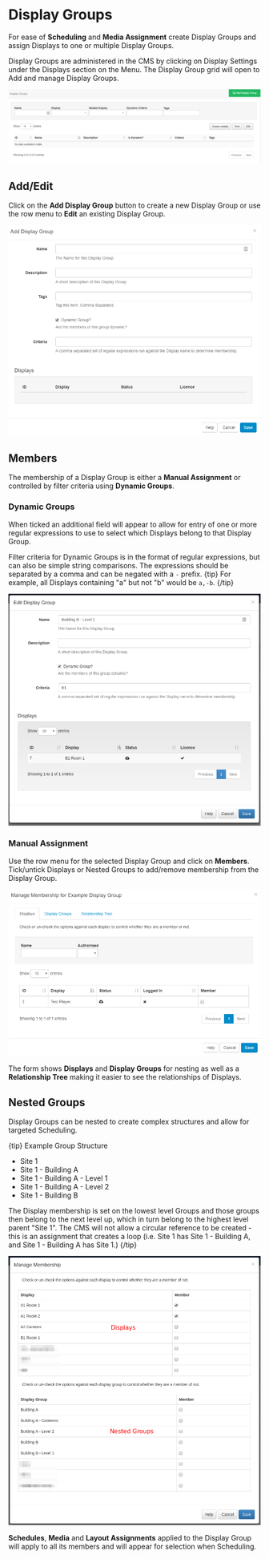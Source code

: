 <!--toc=displays-->
# Display Groups

For ease of **Scheduling** and **Media Assignment** create Display Groups and assign Displays to one or multiple Display Groups. 

Display Groups are administered in the CMS by clicking on Display Settings under the Displays section on the Menu. The Display Group grid will open to Add and manage Display Groups.

![Display Groups Grid](img/displays_groups_grid.png)

## Add/Edit 

Click on the **Add Display Group** button to create a new Display Group or use the row menu to **Edit** an existing Display Group.

![Display Groups Add](img/displays_groups_add.png)

## Members

The membership of a Display Group is either a **Manual Assignment** or controlled by filter criteria using **Dynamic Groups**. 

### Dynamic Groups

When ticked an additional field will appear to allow for entry of one or more regular expressions to use to select which Displays belong to that Display Group.

Filter criteria for Dynamic Groups is in the format of regular expressions, but can also be simple string comparisons. The expressions should be separated by a comma and can be negated with a `-` prefix.
{tip}
For example, all Displays containing "a" but not "b" would be `a,-b`.
{/tip}



![Display Group Dynamic Criteria](img/displays_group_dynamic.png)

### Manual Assignment

Use the row menu for the selected Display Group and click on **Members**. Tick/untick Displays or Nested Groups to add/remove membership from the Display Group.

![Display Group Memberships](img/displays_groups_memberships.png)

The form shows **Displays** and **Display Groups** for nesting as well as a **Relationship Tree** making it easier to see the relationships of Displays.

## Nested Groups

Display Groups can be nested to create complex structures and allow for targeted Scheduling.

{tip}
Example Group Structure

- Site 1
- Site 1 - Building A
- Site 1 - Building A - Level 1
- Site 1 - Building A - Level 2
- Site 1 - Building B

The Display membership is set on the lowest level Groups and those groups then belong to the next level up, which in turn belong to the highest level parent "Site 1".
The CMS will not allow a circular reference to be created - this is an assignment that creates a loop (i.e. Site 1 has Site 1 - Building A, and Site 1 - Building A has Site 1.)
{/tip}

![Display Group Members](img/displays_group_members.png)



**Schedules**, **Media** and **Layout Assignments** applied to the Display Group will apply to all its members and will appear for selection when Scheduling.